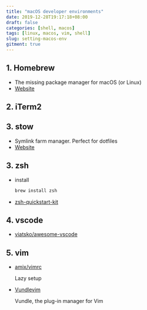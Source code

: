 ```yaml
---
title: "macOS developer environments"
date: 2019-12-28T19:17:18+08:00
draft: false
categories: [shell, macos]
tags: [linux, macos, vim, shell]
slug: setting-macos-env
gitment: true
---
```


## 1. Homebrew

- The missing package manager for macOS (or Linux)
- [Website](https://brew.sh/)

## 2. iTerm2

## 3. stow

- Symlink farm manager. Perfect for dotfiles
- [Website](https://www.gnu.org/software/stow/)

## 3. zsh

- install

  ```bash
  brew install zsh
  ```

- [zsh-quickstart-kit](https://github.com/unixorn/zsh-quickstart-kit)

## 4. vscode

- [viatsko/awesome-vscode](https://github.com/viatsko/awesome-vscode)

## 5. vim

- [amix/vimrc](https://github.com/amix/vimrc)

  Lazy setup

- [Vundlevim](https://github.com/VundleVim/Vundle.vim)

  Vundle, the plug-in manager for Vim

